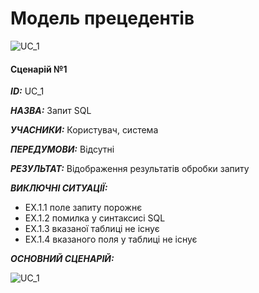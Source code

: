 # Модель прецедентів

![UC_1](http://www.plantuml.com/plantuml/proxy?cache=no&src=https://raw.githubusercontent.com/rmnstepaniuk/database-navigator/master/src/uml/UC_1)

#### Сценарій №1

***ID:*** UC_1

***НАЗВА:*** Запит SQL

***УЧАСНИКИ:*** Користувач, система

***ПЕРЕДУМОВИ:*** Відсутні

***РЕЗУЛЬТАТ:*** Відображення результатів обробки запиту

***ВИКЛЮЧНІ СИТУАЦІЇ:***
   - EX.1.1 поле запиту порожнє
   - EX.1.2 помилка у синтаксисі SQL
   - EX.1.3 вказаної таблиці не існує
   - EX.1.4 вказаного поля у таблиці не існує

***ОСНОВНИЙ СЦЕНАРІЙ:***

![UC_1](http://www.plantuml.com/plantuml/proxy?cache=no&src=https://raw.githubusercontent.com/rmnstepaniuk/database-navigator/master/src/uml/activity)
